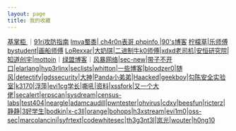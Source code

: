 ```yaml
---
layout: page
title: 我的收藏
---
```


[   基掌柜  ](http://7ever.org/)｜[91ri攻防指南](http://www.91ri.org/)
[lmva蜀黍](https://www.lmva.cc/)|[ ch4r0n表哥 ](http://www.sweetear.cn/)
[ phpinfo ](https://phpinfo.me/)|[90's博客](https://www.unhonker.com/)
[柠檬草](http://www.cnblogs.com/iamstudy/)|[乐师傅](http://www.yqxiaojunjie.com/)
[bystudent](http://www.bystudent.com/)|[画船师傅](http://blog.nuptzj.cn/)
[LoRexxar](http://www.lorexxar.cn/)|[大奶琪](https://lazydog.me/)|[二进制牛k0师傅](http://whereisk0shl.top)|[xdxd老司机](http://xdxd.love/)|[安恒研究院](http://seclab.dbappsecurity.com.cn/)|[知道创宇](http://paper.seebug.org/)|[mottoin](http://www.mottoin.com/)｜[绿盟博客](http://blog.nsfocus.net/)｜[风暴网络](http://blog.heysec.org/)|[sec-new](http://wiki.ioin.in/)|[带子不开口](http://lvwei.me/)|[elarlang](https://security.elarlang.eu/)|[hyp3rlinx](http://hyp3rlinx.altervista.org/)|[seclists](http://seclists.org/fulldisclosure/)|[whitton](https://whitton.io)|[一些博客](https://whitton.io/articles/bug-bounties-101-getting-started/)|[bloodzer0](http://www.bloodzer0.com/)|[随风](https://www.iswin.org/archives/)|[detectify](https://labs.detectify.com/)|[gdssecurity](http://blog.gdssecurity.com/)|[大神](http://cizixs.com/)|[Panda小弟弟](http://blog.cnpanda.net/)|[Haacked](http://haacked.com/archive/)|[geekboy](http://www.geekboy.ninja/)|[勾陈安全实验室](http://www.polaris-lab.com/)|[k3170](http://blog.k3170makan.com/)|[浮萍](http://fuping.site/)|[evi1cg学长](https://evi1cg.me)|[嘶吼](http://www.4hou.com/)|[资料](https://www.darknet.org.uk)|[xssfork](http://xssfork.secbug.net/)|[又一个大佬](http://xxlegend.com/page/2/)|[secalert](http://secalert.net/)|[erpscan](https://erpscan.com/advisories/)|[sysdream](https://sysdream.com)|[census-labs](https://census-labs.com)|[test404](http://www.test404.com)|[neargle](http://blog.neargle.com/)|[adamcaudill](https://adamcaudill.com)|[pwntester](http://www.pwntester.com/)|[ohvirus](https://www.ohvirus.com/)|[cdxy](https://www.cdxy.me)|[beesfun](http://www.beesfun.com/)|[ricterz](https://ricterz.me/)|[静静](https://blog.jamesalice.world)|[3好学生](https://3gstudent.github.io/)|[bodkin](https://www.bodkin.ren/)|[x-c3ll](https://x-c3ll.github.io)|[orange](http://blog.orange.tw/)|[bohops](http://bohops.com/)|[h3xstream](https://blog.h3xstream.com/)|[evi1m0](http://rm-rf.gg/2015/05/07/jQuery-1113-DomXSS-Vulnerability.html)|[oss-sec](http://seclists.org/oss-sec/)|[marcolancini](https://www.marcolancini.it/)|[syfrtext](http://obtruse.syfrtext.com/)|[codewhitesec](https://codewhitesec.blogspot.com/2017/04/amf.html)|[th3g3nt3l](https://medium.com/@th3g3nt3l)|[岚光](http://0x0d.im)|[wouter](http://wouter.coekaerts.be/2011/spring-vulnerabilities)|[h0ng10](https://mogwailabs.de/)
